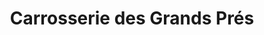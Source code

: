 ---
title: "Carrosserie des Grands Prés"
url: /presilly/carrosserie-des-grands-pres/
shop: réparation de voitures
---